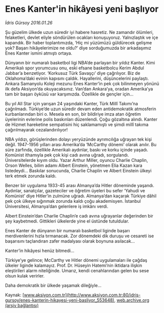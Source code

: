 # Enes Kanter'in hikâyesi yeni başlıyor

*İdris Gürsoy 2016.01.26*

<div class="pNewsDetailMainContent ctx_content" itemprop="articleBody">
 <p>
  Şu güzelim ülkede uzun süredir iyi habere hasretiz. Ne zamandır ölümleri, felaketleri, devlet eliyle söndürülen ocakları konuşuyoruz. Yalnızlaştık ve içe kapandık. Bir haber toplantımızda, ‘Hiç mi yüzümüzü güldürecek gelişme yok? Başarı hikâyelerimize ne oldu?’ diye sorduğumuzda bir arkadaşımız Enes Kanter ismini atmıştı ortaya.
 </p>
 <p>
  Dünyanın bir numaralı basketbol ligi NBA’de parlayan bir yıldız Kanter. Kimi Amerikalı spor yorumcusu onu, eski efsane basketbolcu Kerim Abdul Jabbar’a benzetiyor. ‘Korkusuz Türk Savaşçı’ diye çağrılıyor. Biz de Oklahoma’daki evinin kapısını çaldık. Hayallerini, düşüncelerini paylaştı. Ankara Samanyolu Koleji mezunu Enes Kanter’in pek çok bilinmeyen yönünü ilk defa Aksiyon’da okuyacaksınız. Van’dan Ankara’ya, oradan Amerika’ya tam bir başarı öyküsü var karşımızda. Özellikle de gençler için…
 </p>
 <p>
  Bu yıl All Star için yarışan 24 yaşındaki Kanter, Türk Millî Takımı’na çağrılmadı. Türkiye’de uzun süredir devam eden antidemokratik atmosferin kurbanlarından biri o. Mesela en son, bir bildiriye imza atan öğretim üyelerinin evlerine polis baskınları düzenlendi. Çoğu gözaltına alındı. Kanter de Hizmet hareketine sempatisini hiç saklamamıştı ve şimdi millî takıma çağırılmayarak cezalandırılıyor!
 </p>
 <p>
  NBA yıldızı, görüşlerinden dolayı yeryüzünde ayrımcılığa uğrayan tek kişi değil. 1947-1956 yılları arası Amerika’da ‘McCarthy dönemi’ olarak anılır. Bu süre zarfında, özellikle Amerikalı aydınlar, baskı ve korku içinde yaşadı. Komünist ithamıyla pek çok kişi cadı avına uğradı, sorgulandı. Üniversitelerde kıyım oldu. Yazar Arthur Miller, oyuncu Charlie Chaplin, Orson Welles, bilim adamı Albert Einstein, yönetmen Elia Kazan kara listedeydi… Baskılar sonucunda, Charlie Chaplin ve Albert Einstein ülkeyi terk etmek zorunda kaldı.
 </p>
 <p>
  Benzer bir uygulama 1933-45 arası Almanya’da Hitler döneminde yaşandı. Aydınlar, sanatçılar, gazeteciler ve öğretim üyeleri bu sefer ‘Yahudi ve Komünist’ diye Hitler’in zulmüne uğradı. Almanya’dan kaçarak Türkiye dâhil pek çok ülkeye sığınmak zorunda kaldı çoğu akademisyen. İstanbul Üniversitesi, Almanya’dan gelenlere iş imkânı verdi.
 </p>
 <p>
  Albert Einstein’dan Charlie Chaplin’e cadı avına uğrayanlar değerinden bir şey kaybetmedi. Gittikleri ülkelerde yine el üstünde tutuldular.
 </p>
 <p>
  Enes Kanter de dünyanın bir numaralı basketbol liginde başarı merdivenlerini hızla tırmanacak. Zor dönemdeki dik duruşu ve cesareti ise başarısını taçlandıran zafer madalyası olarak boynuna asılacak…
 </p>
 <p>
  Kanter’in hikâyesi henüz bitmedi…
 </p>
 <p>
  Türkiye’ye gelince; McCarthy ve Hitler dönemi uygulamaları ile çağdaş ülkeler liginde kalamayız. Prof. Dr. Hüseyin Hatemi’nin iktidara ilişkin eleştirileri alarm niteliğinde. Umarız, kendi cenahlarından gelen bu sese olsun kulak verirler.
 </p>
 <p>
  Daha demokratik bir ülkede yaşamak dileğiyle...
 </p>
</div>


Kaynak: [www.aksiyon.com.tr](http://www.aksiyon.com.tr:80/idris-gursoy/enes-kanterin-hikayesi-yeni-basliyor_553648), [web.archive.org (arşiv bağlantısı)](http://web.archive.org/web/20160303194609/http://www.aksiyon.com.tr:80/idris-gursoy/enes-kanterin-hikayesi-yeni-basliyor_553648)
